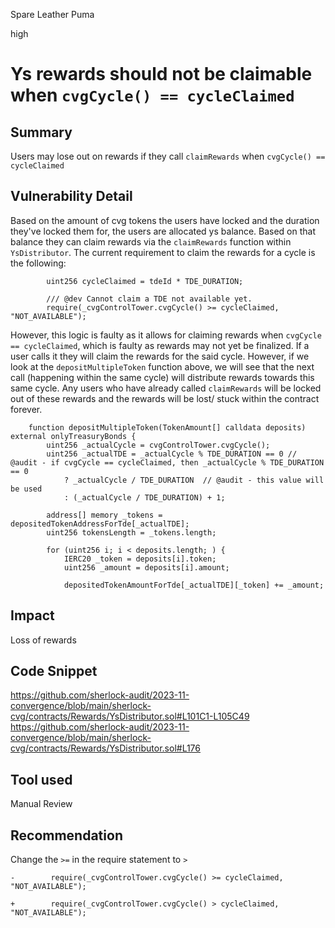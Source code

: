 Spare Leather Puma

high

# Ys rewards should not be claimable when `cvgCycle() == cycleClaimed`

## Summary
Users may lose out on rewards if they call `claimRewards` when `cvgCycle() == cycleClaimed`

## Vulnerability Detail
Based on the amount of cvg tokens the users have locked and the duration they've locked them for, the users are allocated ys balance. Based on that balance they can claim rewards via the `claimRewards` function within `YsDistributor`. The current requirement to claim the rewards for a cycle is the following: 
```solidity
        uint256 cycleClaimed = tdeId * TDE_DURATION;

        /// @dev Cannot claim a TDE not available yet.
        require(_cvgControlTower.cvgCycle() >= cycleClaimed, "NOT_AVAILABLE");
```

However, this logic is faulty as it allows for claiming rewards when `cvgCycle == cycleClaimed`, which is faulty as rewards may not yet be finalized. 
If a user calls it they will claim the rewards for the said cycle. However, if we look at the `depositMultipleToken` function above, we will see that the next call (happening within the same cycle) will distribute rewards towards this same cycle. Any users who have already called `claimRewards` will be locked out of these rewards and the rewards will be lost/ stuck within the contract forever.
```solidity
    function depositMultipleToken(TokenAmount[] calldata deposits) external onlyTreasuryBonds {
        uint256 _actualCycle = cvgControlTower.cvgCycle();
        uint256 _actualTDE = _actualCycle % TDE_DURATION == 0 // @audit - if cvgCycle == cycleClaimed, then _actualCycle % TDE_DURATION == 0
            ? _actualCycle / TDE_DURATION  // @audit - this value will be used 
            : (_actualCycle / TDE_DURATION) + 1;

        address[] memory _tokens = depositedTokenAddressForTde[_actualTDE];
        uint256 tokensLength = _tokens.length;

        for (uint256 i; i < deposits.length; ) {
            IERC20 _token = deposits[i].token;
            uint256 _amount = deposits[i].amount;

            depositedTokenAmountForTde[_actualTDE][_token] += _amount;
```

## Impact
Loss of rewards

## Code Snippet
https://github.com/sherlock-audit/2023-11-convergence/blob/main/sherlock-cvg/contracts/Rewards/YsDistributor.sol#L101C1-L105C49
https://github.com/sherlock-audit/2023-11-convergence/blob/main/sherlock-cvg/contracts/Rewards/YsDistributor.sol#L176

## Tool used

Manual Review

## Recommendation
Change the `>=` in the require statement to `>`
 ```solidity
-        require(_cvgControlTower.cvgCycle() >= cycleClaimed, "NOT_AVAILABLE");

+        require(_cvgControlTower.cvgCycle() > cycleClaimed, "NOT_AVAILABLE");
```